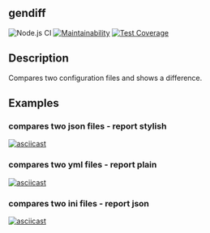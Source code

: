 ## gendiff

![Node.js CI](https://github.com/olgabelykh/frontend-project-lvl2/workflows/Node.js%20CI/badge.svg)
[![Maintainability](https://api.codeclimate.com/v1/badges/a02e247c5db6e6da4145/maintainability)](https://codeclimate.com/github/olgabelykh/frontend-project-lvl2/maintainability)
[![Test Coverage](https://api.codeclimate.com/v1/badges/a02e247c5db6e6da4145/test_coverage)](https://codeclimate.com/github/olgabelykh/frontend-project-lvl2/test_coverage)

## Description

Compares two configuration files and shows a difference.

## Examples

### compares two json files - report stylish

[![asciicast](https://asciinema.org/a/349498.svg)](https://asciinema.org/a/349498)

### compares two yml files - report plain

[![asciicast](https://asciinema.org/a/349502.svg)](https://asciinema.org/a/349502)

### compares two ini files - report json

[![asciicast](https://asciinema.org/a/352220.svg)](https://asciinema.org/a/352220)
